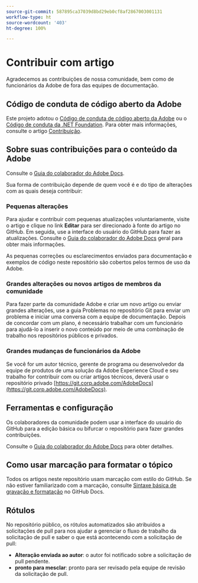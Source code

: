 ```yaml
---
source-git-commit: 587895ca37039d8bd29eb0cf8af2867003001131
workflow-type: ht
source-wordcount: '403'
ht-degree: 100%

---
```

# Contribuir com artigo

Agradecemos as contribuições de nossa comunidade, bem como de funcionários da Adobe de fora das equipes de documentação.

## Código de conduta de código aberto da Adobe


Este projeto adotou o [Código de conduta de código aberto da Adobe](code-of-conduct.md) ou o [Código de conduta da .NET Foundation](https://dotnetfoundation.org/code-of-conduct). Para obter mais informações, consulte o artigo [Contribuição](contributing.md).

## Sobre suas contribuições para o conteúdo da Adobe

Consulte o [Guia do colaborador do Adobe Docs](https://experienceleague.adobe.com/pt-br/docs/contributor/contributor-guide/introduction).

Sua forma de contribuição depende de quem você é e do tipo de alterações com as quais deseja contribuir:

### Pequenas alterações

Para ajudar e contribuir com pequenas atualizações voluntariamente, visite o artigo e clique no link **Editar** para ser direcionado à fonte do artigo no GitHub. Em seguida, use a interface do usuário do GitHub para fazer as atualizações. Consulte o [Guia do colaborador do Adobe Docs](https://experienceleague.adobe.com/pt-br/docs/contributor/contributor-guide/introduction) geral para obter mais informações.

As pequenas correções ou esclarecimentos enviados para documentação e exemplos de código neste repositório são cobertos pelos termos de uso da Adobe.

### Grandes alterações ou novos artigos de membros da comunidade

Para fazer parte da comunidade Adobe e criar um novo artigo ou enviar grandes alterações, use a guia Problemas no repositório Git para enviar um problema e iniciar uma conversa com a equipe de documentação. Depois de concordar com um plano, é necessário trabalhar com um funcionário para ajudá-lo a inserir o novo conteúdo por meio de uma combinação de trabalho nos repositórios públicos e privados.

<!--
If you submit a pull request with significant changes to documentation and code examples, you'll see a message in the pull request asking you to submit an online contribution license agreement (CLA). We need you to complete the online form before we can review your pull request.
-->

### Grandes mudanças de funcionários da Adobe

Se você for um autor técnico, gerente de programa ou desenvolvedor da equipe de produtos de uma solução da Adobe Experience Cloud e seu trabalho for contribuir com ou criar artigos técnicos, deverá usar o repositório privado [https://git.corp.adobe.com/AdobeDocs](https://git.corp.adobe.com/AdobeDocs). <!--Employees from other parts of the Adobe world should use the public repo for minor updates.-->

## Ferramentas e configuração

Os colaboradores da comunidade podem usar a interface do usuário do GitHub para a edição básica ou bifurcar o repositório para fazer grandes contribuições.

Consulte o [Guia do colaborador do Adobe Docs](https://experienceleague.adobe.com/pt-br/docs/contributor/contributor-guide/introduction) para obter detalhes.

## Como usar marcação para formatar o tópico

Todos os artigos neste repositório usam marcação com estilo do GitHub. Se não estiver familiarizado com a marcação, consulte [Sintaxe básica de gravação e formatação](https://docs.github.com/br/get-started/writing-on-github/getting-started-with-writing-and-formatting-on-github/basic-writing-and-formatting-syntax) no GitHub Docs.

## Rótulos

No repositório público, os rótulos automatizados são atribuídos a solicitações de pull para nos ajudar a gerenciar o fluxo de trabalho da solicitação de pull e saber o que está acontecendo com a solicitação de pull:

* **Alteração enviada ao autor**: o autor foi notificado sobre a solicitação de pull pendente.
* **pronto para mesclar**: pronto para ser revisado pela equipe de revisão da solicitação de pull.
